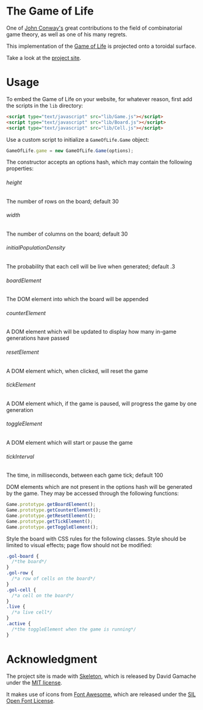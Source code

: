 # The Game of Life
One of [John Conway's][conway] great contributions to the field of combinatorial game theory, as well as one of his many regrets.

This implementation of the [Game of Life][gol] is projected onto a toroidal surface.


Take a look at the [project site][gh-pages].

[conway]: https://en.wikipedia.org/wiki/John_Horton_Conway
[gol]: https://en.wikipedia.org/wiki/Conway's_Game_of_Life
[gh-pages]: https://ItsNickBarry.github.io/game-of-life


# Usage
To embed the Game of Life on your website, for whatever reason, first add the scripts in the `lib` directory:

```html
<script type="text/javascript" src="lib/Game.js"></script>
<script type="text/javascript" src="lib/Board.js"></script>
<script type="text/javascript" src="lib/Cell.js"></script>
```

Use a custom script to initialize a `GameOfLife.Game` object:

```javascript
GameOfLife.game = new GameOfLife.Game(options);
```

The constructor accepts an options hash, which may contain the following properties:

###### height
The number of rows on the board; default 30
###### width
The number of columns on the board; default 30
###### initialPopulationDensity
The probability that each cell will be live when generated; default .3
###### boardElement
The DOM element into which the board will be appended
###### counterElement
A DOM element which will be updated to display how many in-game generations have passed
###### resetElement
A DOM element which, when clicked, will reset the game
###### tickElement
A DOM element which, if the game is paused, will progress the game by one generation
###### toggleElement
A DOM element which will start or pause the game
###### tickInterval
The time, in milliseconds, between each game tick; default 100

DOM elements which are not present in the options hash will be generated by the game.  They may be accessed through the following functions:

```javascript
Game.prototype.getBoardElement();
Game.prototype.getCounterElement();
Game.prototype.getResetElement();
Game.prototype.getTickElement();
Game.prototype.getToggleElement();
```

Style the board with CSS rules for the following classes.  Style should be limited to visual effects; page flow should not be modified:

```css
.gol-board {
  /*the board*/
}
.gol-row {
  /*a row of cells on the board*/
}
.gol-cell {
  /*a cell on the board*/
}
.live {
  /*a live cell*/
}
.active {
  /*the toggleElement when the game is running*/
}
```


# Acknowledgment
The project site is made with [Skeleton][skeleton], which is released by David Gamache under the [MIT license][mit].

It makes use of icons from [Font Awesome][fontawesome], which are released under the [SIL Open Font License][sil].

[skeleton]: getskeleton.com
[mit]: http://www.opensource.org/licenses/mit-license.php
[fontawesome]: http://fontawesome.io/
[sil]: http://scripts.sil.org/cms/scripts/page.php?site_id=nrsi&id=OFL
